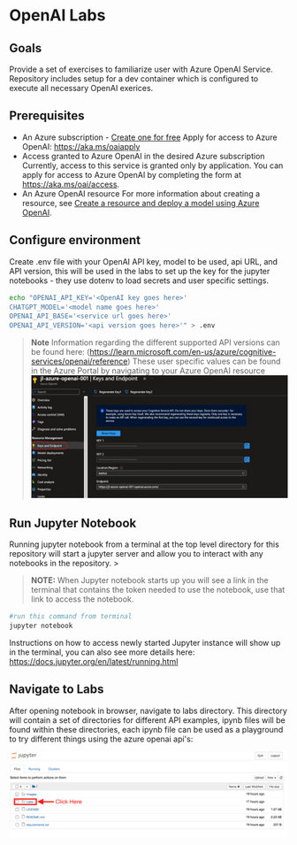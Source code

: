 # OpenAI Labs

## Goals

Provide a set of exercises to familiarize user with Azure OpenAI Service.  Repository includes setup for a dev container which is configured to execute all necessary OpenAI exerices.  

## Prerequisites

- An Azure subscription - [Create one for free](https://azure.microsoft.com/free/cognitive-services)
Apply for access to Azure OpenAI: <https://aka.ms/oaiapply>
- Access granted to Azure OpenAI in the desired Azure subscription
  Currently, access to this service is granted only by application. You can apply for access to Azure OpenAI by completing the form at <https://aka.ms/oai/access>.
- An Azure OpenAI resource
  For more information about creating a resource, see [Create a resource and deploy a model using Azure OpenAI](https://learn.microsoft.com/en-us/azure/cognitive-services/openai/how-to/create-resource).

## Configure environment

Create .env file with your OpenAI API key, model to be used, api URL, and API version, this will be used in the labs to set up the key for the jupyter notebooks - they use dotenv to load secrets and user specific settings.
  
```bash
echo "OPENAI_API_KEY='<OpenAI key goes here>'
CHATGPT_MODEL='<model name goes here>'
OPENAI_API_BASE='<service url goes here>'
OPENAI_API_VERSION='<api version goes here>'" > .env
```
> **Note**
> Information regarding the different supported API versions can be found here: (https://learn.microsoft.com/en-us/azure/cognitive-services/openai/reference)
> These user specific values can be found in the Azure Portal by navigating to your Azure OpenAI resource
> ![Image](images/openai-settings.jpeg)

## Run Jupyter Notebook

Running jupyter notebook from a terminal at the top level directory for this repository will start a jupyter server and allow you to interact with any notebooks in the repository.  > 

> **NOTE:** When Jupyter notebook starts up you will see a link in the terminal that contains the token needed to use the notebook, use that link to access the notebook.

```bash
#run this command from terminal
jupyter notebook
```

Instructions on how to access newly started Jupyter instance will show up in the terminal, you can also see more details here:
<https://docs.jupyter.org/en/latest/running.html>

## Navigate to Labs

After opening notebook in browser, navigate to labs directory. This directory will contain a set of directories for different API examples, ipynb files will be found within these directories, each ipynb file can be used as a playground to try different things using the azure openai api's: 

![Image](images/jupyter-notebook-first-screen.png)
